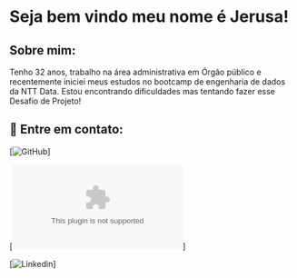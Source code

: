 # Seja bem vindo meu nome é Jerusa! 

## Sobre mim:

Tenho 32 anos, trabalho na área administrativa em Órgão público e recentemente iniciei meus estudos no bootcamp de engenharia de dados da NTT Data. Estou encontrando dificuldades mas tentando fazer esse Desafio de Projeto!



## 📱 Entre em contato:


[![GitHub](https://github.com/jehbat)]

[![E-mail](mailto:jerusabatistasoares@gmail.com)]

[![Linkedin](https://www.linkedin.com/in/jerusa-b-56b14a2b6?utm_source=share&utm_campaign=share_via&utm_content=profile&utm_medium=android_app)]
